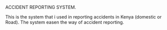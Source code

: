 ACCIDENT REPORTING SYSTEM.


This is the system that i used in reporting accidents in Kenya (domestic or Road). The system easen the way of accident reporting. 
